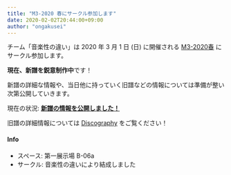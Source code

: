 ```yaml
---
title: "M3-2020 春にサークル参加します"
date: 2020-02-02T20:44:00+09:00
author: "ongakusei"
---
```


チーム「音楽性の違い」は 2020 年 3 月 1 日 (日) に開催される [M3-2020春](http://www.m3net.jp/) にサークル参加します。

**現在、新譜を鋭意制作中**です！

新譜の詳細な情報や、当日他に持っていく旧譜などの情報については準備が整い次第公開していきます。

現在の状況: **[新譜の情報を公開しました！](/discography/005/)**

旧譜の詳細情報については [Discography](/works/) をご覧ください！

#### Info

- スペース: 第一展示場 B-06a
- サークル: 音楽性の違いにより結成しました

